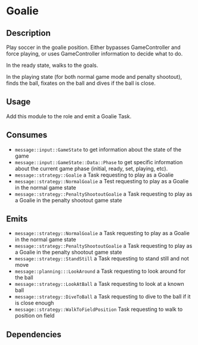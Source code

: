 # Goalie

## Description

Play soccer in the goalie position. Either bypasses GameController and force playing, or uses GameController information to decide what to do.

In the ready state, walks to the goals.

In the playing state (for both normal game mode and penalty shootout), finds the ball, fixates on the ball and dives if the ball is close.

## Usage

Add this module to the role and emit a Goalie Task.

## Consumes

- `message::input::GameState` to get information about the state of the game
- `message::input::GameState::Data::Phase` to get specific information about the current game phase (initial, ready, set, playing, etc).
- `message::strategy::Goalie` a Task requesting to play as a Goalie
- `message::strategy::NormalGoalie` a Test requesting to play as a Goalie in the normal game state
- `message::strategy::PenaltyShootoutGoalie` a Task requesting to play as a Goalie in the penalty shootout game state

## Emits

- `message::strategy::NormalGoalie` a Task requesting to play as a Goalie in the normal game state
- `message::strategy::PenaltyShootoutGoalie` a Task requesting to play as a Goalie in the penalty shootout game state
- `message::strategy::StandStill` a Task requesting to stand still and not move
- `message::planning:::LookAround` a Task requesting to look around for the ball
- `message::strategy::LookAtBall` a Task requesting to look at a known ball
- `message::strategy::DiveToBall` a Task requesting to dive to the ball if it is close enough
- `message::strategy::WalkToFieldPosition` Task requesting to walk to position on field

## Dependencies
